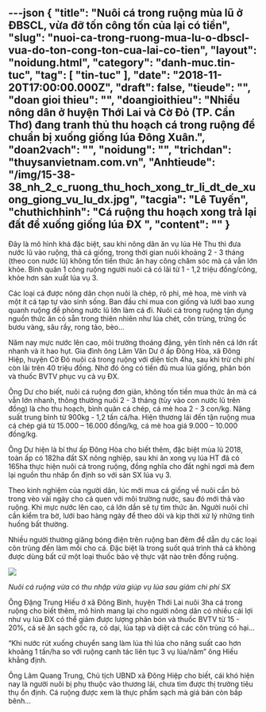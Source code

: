 ---json
{
    "title": "Nuôi cá trong ruộng mùa lũ ở ĐBSCL, vừa đỡ tốn công tốn của lại có tiền",
    "slug": "nuoi-ca-trong-ruong-mua-lu-o-dbscl-vua-do-ton-cong-ton-cua-lai-co-tien",
    "layout": "noidung.html",
    "category": "danh-muc.tin-tuc",
    "tag": [
        "tin-tuc"
    ],
    "date": "2018-11-20T17:00:00.000Z",
    "draft": false,
    "tieude": "",
    "doan gioi thieu": "",
    "doangioithieu": "Nhiều nông dân ở huyện Thới Lai và Cờ Đỏ (TP. Cần Thơ) đang tranh thủ thu hoạch cá trong ruộng để chuẩn bị xuống giống lúa Đông Xuân.",
    "doan2vach": "",
    "noidung": "",
    "trichdan": "thuysanvietnam.com.vn",
    "Anhtieude": "/img/15-38-38_nh_2_c_ruong_thu_hoch_xong_tr_li_dt_de_xuong_giong_vu_lu_dx.jpg",
    "tacgia": "Lê Tuyến",
    "chuthichhinh": "Cá ruộng thu hoạch xong trả lại đất để xuống giống lúa ĐX ",
    "__content__": ""
}
---
<p>Đ&acirc;y l&agrave; m&ocirc; h&igrave;nh kh&aacute; đặc biệt, sau khi n&ocirc;ng d&acirc;n ăn vụ l&uacute;a H&egrave; Thu th&igrave;&nbsp;đưa nước lũ v&agrave;o ruộng, thả c&aacute; giống, trong thời gian nu&ocirc;i khoảng 2 - 3 th&aacute;ng (theo con nước lũ) kh&ocirc;ng tốn tiền thức ăn hay c&ocirc;ng chăm s&oacute;c m&agrave; c&aacute; vẫn lớn khỏe. B&igrave;nh qu&acirc;n 1 c&ocirc;ng ruộng người nu&ocirc;i c&aacute; c&oacute; l&atilde;i từ 1 - 1,2 triệu đồng/c&ocirc;ng, khỏe hơn sản xuất l&uacute;a vụ 3.</p>

<p>C&aacute;c loại c&aacute; được n&ocirc;ng d&acirc;n chọn nu&ocirc;i l&agrave; ch&eacute;p, r&ocirc; phi, m&egrave; hoa, m&egrave; vinh v&agrave; một &iacute;t c&aacute; tạp tự v&agrave;o sinh sống. Ban đầu chỉ mua con giống v&agrave; lưới bao xung quanh ruộng đề ph&ograve;ng nước lũ lớn l&agrave;m&nbsp;c&aacute; đi. Nu&ocirc;i c&aacute; trong ruộng tận dụng nguồn thức ăn c&oacute; sẵn trong thi&ecirc;n nhi&ecirc;n&nbsp;như l&uacute;a ch&eacute;t, c&ocirc;n tr&ugrave;ng, trứng ốc bươu v&agrave;ng, s&acirc;u rầy, rong tảo, b&egrave;o...</p>

<p>Năm nay mực nước l&ecirc;n cao, m&ocirc;i trường tho&aacute;ng đ&atilde;ng, y&ecirc;n tĩnh n&ecirc;n c&aacute; lớn rất nhanh v&agrave; &iacute;t hao hụt. Gia đ&igrave;nh &ocirc;ng L&acirc;m Văn Dư ở ấp Đ&ocirc;ng H&ograve;a, x&atilde; Đ&ocirc;ng Hiệp, huyện Cờ Đỏ nu&ocirc;i c&aacute; trong ruộng với diện t&iacute;ch 4ha, sau khi trừ chi ph&iacute; c&ograve;n l&atilde;i tr&ecirc;n 40 triệu đồng. Nhờ đ&oacute; &ocirc;ng c&oacute; tiền đủ mua l&uacute;a giống, ph&acirc;n b&oacute;n v&agrave; thuốc BVTV phục vụ cả vụ ĐX.</p>

<p>&Ocirc;ng Dư cho biết, nu&ocirc;i c&aacute; ruộng đơn giản, kh&ocirc;ng tốn tiền mua thức ăn m&agrave; c&aacute; vẫn lớn nhanh, th&ocirc;ng thường nu&ocirc;i 2 - 3 th&aacute;ng (t&ugrave;y v&agrave;o con nước lũ tr&ecirc;n đồng) l&agrave; cho thu hoạch, b&igrave;nh qu&acirc;n c&aacute; ch&eacute;p, c&aacute; m&egrave; hoa 2 - 3 con/kg. Năng suất trung b&igrave;nh từ 900kg - 1,2 tấn c&aacute;/ha. Hiện thương l&aacute;i đến tận ruộng mua c&aacute; ch&eacute;p gi&aacute; từ 15.000 &ndash; 16.000 đồng/kg, c&aacute; m&egrave; hoa gi&aacute; 9.000 &ndash; 10.000 đồng/kg.</p>

<p>&Ocirc;ng Dư hiện l&agrave; b&iacute; thư ấp Đ&ocirc;ng H&ograve;a cho biết th&ecirc;m, đặc biệt m&ugrave;a lũ 2018, to&agrave;n ấp c&oacute; 182ha đất SX n&ocirc;ng nghiệp, sau khi ăn xong vụ l&uacute;a HT đ&atilde; c&oacute; 165ha thực hiện nu&ocirc;i c&aacute; trong ruộng, đồng nghĩa cho đất nghỉ ngơi m&agrave; đem lại nguồn thu nh&acirc;p ổn định so với sản SX l&uacute;a vụ 3.</p>

<p>Theo kinh nghiệm của người d&acirc;n, l&uacute;c mới mua c&aacute; giống về nu&ocirc;i cần bỏ trong v&egrave;o v&agrave;i ng&agrave;y cho c&aacute; quen với m&ocirc;i trường nước, sau đ&oacute; mới thả v&agrave;o ruộng. Khi mực nước l&ecirc;n cao, c&aacute; lớn dần sẽ tự t&igrave;m thức ăn. Người nu&ocirc;i chỉ cần kiểm tra bờ, lưới bao h&agrave;ng ng&agrave;y để theo d&otilde;i v&agrave; kịp thời xử l&yacute; những t&igrave;nh huống bất thường.</p>

<p>Nhiều người thường giăng b&oacute;ng điện tr&ecirc;n ruộng ban đ&ecirc;m để dẫn dụ c&aacute;c loại c&ocirc;n tr&ugrave;ng đến l&agrave;m mồi cho c&aacute;. Đặc biệt l&agrave; trong suốt qu&aacute; tr&igrave;nh thả c&aacute; kh&ocirc;ng được d&ugrave;ng bất cứ một loại thuốc bảo vệ thực vật n&agrave;o tr&ecirc;n đồng ruộng.</p>

<p><img src="https://image.nongnghiep.vn/upload/2018/11/19/15-38-38_nh_3_nuoi_c_ruong_vu_co_thu_nhp_tu_1-12_trieu_dong_cong.jpg" /></p>

<p><em>Nu&ocirc;i c&aacute; ruộng vừa c&oacute; thu nhập vừa gi&uacute;p vụ l&uacute;a sau giảm chi ph&iacute;&nbsp;SX&nbsp;</em></p>

<p>&Ocirc;ng Đặng Trung Hiếu ở x&atilde; Đ&ocirc;ng B&igrave;nh, huyện Thới Lai nu&ocirc;i 3ha c&aacute; trong ruộng cho biết th&ecirc;m, m&ocirc; h&igrave;nh mang lại cho người n&ocirc;ng d&acirc;n c&oacute; nhiều c&aacute;i lợi như vụ l&uacute;a ĐX c&oacute; thể giảm được lượng ph&acirc;n b&oacute;n v&agrave; thuốc BVTV từ 15 - 20%, c&aacute; sẽ ăn sạch gốc rạ, cỏ dại, l&uacute;a tạp v&agrave; diệt cả c&aacute;c c&ocirc;n tr&ugrave;ng c&oacute; hại&hellip;</p>

<p>&ldquo;Khi nước r&uacute;t xuống chuyển sang l&agrave;m l&uacute;a th&igrave; l&uacute;a cho năng suất cao hơn khoảng 1 tấn/ha so với ruộng canh t&aacute;c li&ecirc;n tục 3 vụ l&uacute;a/năm&rdquo; &ocirc;ng Hiếu khẳng định.</p>

<p>&Ocirc;ng L&acirc;m Quang Trung, Chủ tịch UBND x&atilde; Đ&ocirc;ng Hiệp cho biết, c&aacute;i kh&oacute; hiện nay l&agrave; người nu&ocirc;i&nbsp;bị phụ thuộc v&agrave;o thương l&aacute;i, chưa t&igrave;m&nbsp;được&nbsp;thị trường&nbsp;ti&ecirc;u thụ&nbsp;ổn định. C&aacute; ruộng được xem l&agrave; thực phẩm sạch m&agrave; gi&aacute; b&aacute;n c&ograve;n bấp b&ecirc;nh...</p>
